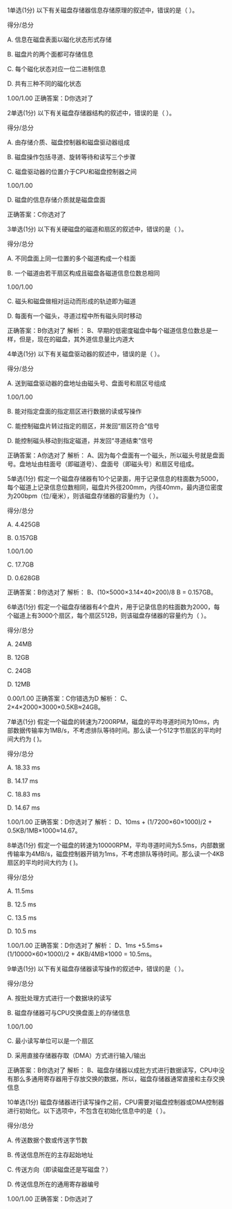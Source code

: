 
1单选(1分)
以下有关磁盘存储器信息存储原理的叙述中，错误的是（    ）。

得分/总分

A.
信息在磁盘表面以磁化状态形式存储


B.
磁盘片的两个面都可存储信息


C.
每个磁化状态对应一位二进制信息


D.
共有三种不同的磁化状态

1.00/1.00
正确答案：D你选对了

2单选(1分)
以下有关磁盘存储器结构的叙述中，错误的是（    ）。

得分/总分

A.
由存储介质、磁盘控制器和磁盘驱动器组成


B.
磁盘操作包括寻道、旋转等待和读写三个步骤


C.
磁盘驱动器的位置介于CPU和磁盘控制器之间

1.00/1.00

D.
磁盘的信息存储介质就是磁盘盘面

正确答案：C你选对了

3单选(1分)
以下有关硬磁盘的磁道和扇区的叙述中，错误的是（    ）。

得分/总分

A.
不同盘面上同一位置的多个磁道构成一个柱面


B.
一个磁道由若干扇区构成且磁盘各磁道信息位数总相同

1.00/1.00

C.
磁头和磁盘做相对运动而形成的轨迹即为磁道


D.
每面有一个磁头，寻道过程中所有磁头同时移动

正确答案：B你选对了
解析：  B、早期的低密度磁盘中每个磁道信息位数总是一样，但是，现在的磁盘，其外道信息量比内道大

4单选(1分)
以下有关磁盘驱动器的叙述中，错误的是（    ）。

得分/总分

A.
送到磁盘驱动器的盘地址由磁头号、盘面号和扇区号组成

1.00/1.00

B.
能对指定盘面的指定扇区进行数据的读或写操作


C.
能控制磁盘片转过指定的扇区，并发回“扇区符合”信号


D.
能控制磁头移动到指定磁道，并发回“寻道结束”信号

正确答案：A你选对了
解析：  A、因为每个盘面有一个磁头，所以磁头号就是盘面号。盘地址由柱面号（即磁道号）、盘面号（即磁头号）和扇区号组成。

5单选(1分)
假定一个磁盘存储器有10个记录面，用于记录信息的柱面数为5000，每个磁道上记录信息位数相同，磁盘片外径200mm，内径40mm，最内道位密度为200bpm（位/毫米），则该磁盘存储器的容量约为（    ）。

得分/总分

A.
4.425GB


B.
0.157GB

1.00/1.00

C.
17.7GB


D.
0.628GB

正确答案：B你选对了
解析：  B、(10×5000×3.14×40×200)/8 B = 0.157GB。

6单选(1分)
假定一个磁盘存储器有4个盘片，用于记录信息的柱面数为2000，每个磁道上有3000个扇区，每个扇区512B，则该磁盘存储器的容量约为（    ）。

得分/总分

A.
24MB


B.
12GB


C.
24GB


D.
12MB

0.00/1.00
正确答案：C你错选为D
解析：  C、2×4×2000×3000×0.5KB≈24GB。

7单选(1分)
假定一个磁盘的转速为7200RPM，磁盘的平均寻道时间为10ms，内部数据传输率为1MB/s，不考虑排队等待时间。那么读一个512字节扇区的平均时间大约为 (    )。

得分/总分

A.
18.33 ms


B.
14.17 ms 


C.
18.83 ms


D.
14.67 ms 

1.00/1.00
正确答案：D你选对了
解析：  D、10ms + (1/7200×60×1000)/2 + 0.5KB/1MB×1000≈14.67。

8单选(1分)
假定一个磁盘的转速为10000RPM，平均寻道时间为5.5ms，内部数据传输率为4MB/s，磁盘控制器开销为1ms，不考虑排队等待时间。那么读一个4KB扇区的平均时间大约为 (    )。

得分/总分

A.
11.5ms


B.
12.5 ms


C.
13.5 ms


D.
10.5 ms

1.00/1.00
正确答案：D你选对了
解析：  D、1ms +5.5ms+ (1/10000×60×1000)/2 + 4KB/4MB×1000 = 10.5ms。

9单选(1分)
以下有关磁盘存储器读写操作的叙述中，错误的是（    ）。

得分/总分

A.
按批处理方式进行一个数据块的读写


B.
磁盘存储器可与CPU交换盘面上的存储信息

1.00/1.00

C.
最小读写单位可以是一个扇区


D.
采用直接存储器存取（DMA）方式进行输入/输出

正确答案：B你选对了
解析：  B、磁盘存储器以成批方式进行数据读写，CPU中没有那么多通用寄存器用于存放交换的数据，所以，磁盘存储器通常直接和主存交换信息

10单选(1分)
磁盘存储器进行读写操作之前，CPU需要对磁盘控制器或DMA控制器进行初始化。以下选项中，不包含在初始化信息中的是（    ）。

得分/总分

A.
传送数据个数或传送字节数


B.
传送信息所在的主存起始地址


C.
传送方向（即读磁盘还是写磁盘？）


D.
传送信息所在的通用寄存器编号

1.00/1.00
正确答案：D你选对了


